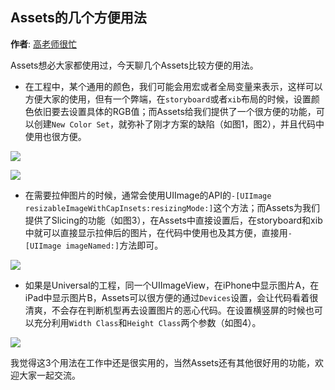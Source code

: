 Assets的几个方便用法
----------
**作者**: [高老师很忙](https://weibo.com/517082456)

Assets想必大家都使用过，今天聊几个Assets比较方便的用法。

* 在工程中，某个通用的颜色，我们可能会用宏或者全局变量来表示，这样可以方便大家的使用，但有一个弊端，在`storyboard`或者`xib`布局的时候，设置颜色依旧要去设置具体的RGB值；而Assets给我们提供了一个很方便的功能，可以创建`New Color Set`，就弥补了刚才方案的缺陷（如图1，图2），并且代码中使用也很方便。

![](https://github.com/iOS-Tips/iOS-tech-set/blob/master/images/2018/07/2-1.jpg)

![](https://github.com/iOS-Tips/iOS-tech-set/blob/master/images/2018/07/2-2.jpg)

* 在需要拉伸图片的时候，通常会使用UIImage的API的`-[UIImage  resizableImageWithCapInsets:resizingMode:]`这个方法；而Assets为我们提供了Slicing的功能（如图3），在Assets中直接设置后，在storyboard和xib中就可以直接显示拉伸后的图片，在代码中使用也及其方便，直接用`-[UIImage imageNamed:]`方法即可。

![](https://github.com/iOS-Tips/iOS-tech-set/blob/master/images/2018/07/2-3.jpg)

* 如果是Universal的工程，同一个UIImageView，在iPhone中显示图片A，在iPad中显示图片B，Assets可以很方便的通过`Devices`设置，会让代码看着很清爽，不会存在判断机型再去设置图片的恶心代码。在设置横竖屏的时候也可以充分利用`Width Class`和`Height Class`两个参数（如图4）。

![](https://github.com/iOS-Tips/iOS-tech-set/blob/master/images/2018/07/2-4.jpg)

我觉得这3个用法在工作中还是很实用的，当然Assets还有其他很好用的功能，欢迎大家一起交流。
